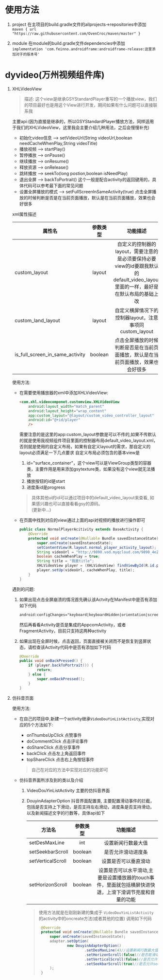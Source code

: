 # 使用方法
1. project
在主项目的build.gradle文件的allprojects->repositories中添加<br>
`maven {
    url "https://raw.githubusercontent.com/OvenCroc/maven/master"
}`

2. module
在module的build.gradle文件dependencies中添加<br>
`implementation 'com.feinno.androidframe:androidframe-release:这里添加对于的版本号'`



# **dyvideo(万州视频组件库)**

1. XHLVideoView
    >描述:
    >这个view是继承GSYStandardPlayer重写的一个播放view，我们的项目最好也是用这个View进行开发，期间如果有什么问题可以直接联系我

    主要api:(因为直接是继承的，所以GSYStandardPlayer播放方法，同样适用于我们的XHLVideoView，这里我会主要介绍几种用法，之后会慢慢补充)
    * 初始化video信息 --> setVideoUrl(String videoUrl,boolean needCacheWhenPlay,String videoTitle)
    * 播放视频  -->  startPlay()
    * 暂停播放  --> onPause()
    * 继续播放  --> onResume()
    * 释放资源  --> onRelease()
    * 跳转播放  --> seekTo(long postion,boolean isNeedPlay)
    * 退出全屏  --> backToPortrait()  这个一般是配合activity的返回键用的，具体代码可以参考最下面的常见问题
    * 设置全屏播放的模式 --> setFullScreenInSameActivity(true) 点击全屏播放的时候判断是否是在当前页面播放，默认是在当前页面播放，效果也会好很多

    xml属性描述

    | 属性名        | 参数类型   |  功能描述  |
    | --------   | :-----:  | :----:  |
    | custom_layout| layout   |    自定义的控制器的layout，需要注意的是必须要保持必要view的id要跟我默认的default_video_layout里面的一样，最好是在默认布局的基础上改    |
    | custom_land_layout| layout |   自定义横屏情况下的控制器layout，注意事项同custom_layout   |
    | is_full_screen_in_same_activity|    boolean    |  点击全屏播放的时候判断是否是在当前页面播放，默认是在当前页面播放，效果也会好很多  |

    使用方法:

    * 在需要使用播放器的xml中添加XHLVideoView:

        ```html
        <com.xhl.videocomponet.customview.XHLVideoView
            android:layout_width="match_parent"
            android:layout_height="wrap_content"
            app:custom_layout="@layout/custom_video_controller_layout"
            android:id="@+id/player"
            />
        ```
        需要注意的是这里的app:custom_layout参数是可以不传的,如果不传默认的就是使用我视频组件项目里面的控制器布局default_video_layout.xml，否则就是使用的自定义布局，如果有自定义layout的需求，那自定义的layout必须满足一下几点要求
        自定义布局必须包含的基本view是
       1. id="surface_container"，这个view可以是ViewGroup类型的容器类，主要作用是用来添加gsytexture类，如果没有这个view就无法播放
       2. 播放按钮的id是start
       3. 进度条id是progress

        >具体其他ui的id可以通过项目中的default_video_layout来查看, 如果感兴趣也可以直接看看gsy的源码。  
        (更新中...)

    * 在页面中找到对应的view通过上面的api对视频的播放进行操作即可
        ```java
        public class NormalPlayerAcitivity extends BaseActivity {
            @Override
            protected void onCreate(@Nullable Bundle savedInstanceState) {
                super.onCreate(savedInstanceState);
                setContentView(R.layout.normal_player_activity_layout);
                String videoUrl = "http://9890.vod.myqcloud.com/9890_4e292f9a3dd011e6b4078980237cc3d3.f20.mp4";
                boolean cacheWhenPlay = true;
                String title = "我是title";
                XHLVideoView player = (XHLVideoView) findViewById(R.id.player);
                player.setUp(videoUrl, cacheWhenPlay, title);
            }
        }
        ```

     遇到的问题:
   1. 如果出现点击全屏崩溃的情况首先确认该Actvity在Manifest中是否有添加如下代码
        ```html
        android:configChanges="keyboard|keyboardHidden|orientation|screenSize|screenLayout|smallestScreenSize|uiMode"
        ```
      然后再看看Activity是否是集成的AppcomActivity，或者FragmentActivity，目前只支持这两种activity
   2. 如果出现在全屏时候，点击返回，页面直接被关闭而不是恢复到竖屏状态，请检查该Activity代码中是否有添加如下代码

        ```java
        @Override
        public void onBackPressed() {
            if (player.backToPortrait()) {
                return;
            } else {
                super.onBackPressed();
            }
        } 
         ```
2. 仿抖音页面

   使用方法:

   * 在自己的项目中,新建一个activity继承`VideoDouYinListActivity`,实现对应的5个方法如下:

      * onThumbsUpClick  点赞事件
      * doCommentClick  点击评论事件
      * doShareClick 点击分享事件
      * backClick 点击左上角返回事件
      * topShareClick 点击右上角按钮事件

      > 自己在对应的方法中实现对应的功能即可
   * 仿抖音界面所涉及到的类以及介绍

     1.  VideoDouYinListActivity 主要的仿抖音界面
     2.  DouyinAdapterOption 抖音界面配置类, 主要配置滑动事件的拦截，包括是否支持上下滑动，是否支持左右滑动，进度条是否支持滑动，以及新闻描述文字的行数等，具体api如下

            | 方法名        | 参数类型   |  功能描述  |
            | --------   | :-----:  | :----:  |
            | setDesMaxLine| int   |    设置新闻行数最大值   |
            | setSeekbarScroll| boolean |   是否允许滑动进度条   |
            | setVerticalScroll|    boolean    |  设置是否可以垂直滑动  |
            | setHorizonScroll |    boolean    |  设置是否可以水平滑动,主要是设置播放器的touch事件，里面就包括横屏快进快退，上滑下滑调节亮度和音量的功能  |
            > 使用方法就是在刚刚新建的集成于 `VideoDouYinListActivity` 的activity中的oncreate方法(或者其他的位置) 调用如下代码
            >   ```java
            >    @Override
            >    protected void onCreate(@Nullable Bundle savedInstanceState) {
            >        super.onCreate(savedInstanceState);
            >        adapter.setOption(
            >                new DouyinAdapterOption()
            >                        .setDesMaxLine(4)//设置新闻行数最大值
            >                        .setHorizonScroll(false)//是否能滑动快进,调声量
            >                        .setVerticalScroll(false)//是否允许竖直方向滑动
            >                        .setSeekbarScroll(true)//是否允许seekbar滑动
            >        );
            >    }


